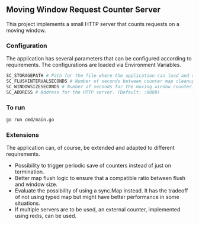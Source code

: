 ## Moving Window Request Counter Server

This project implements a small HTTP server that counts requests on a moving window.


### Configuration

The application has several parameters that can be configured according to requirements. The configurations are loaded via Environment Variables.

```bash
SC_STORAGEPATH # Path for the file where the application can load and save the counter values. (Default: data.txt)
SC_FLUSHINTERVALSECONDS # Number of seconds between counter map cleanup (Default: 60 * 1.1)
SC_WINDOWSIZESECONDS # Number of seconds for the moving window counter. (Default: 60)
SC_ADDRESS # Address for the HTTP server. (Default: :8080)
```

### To run

```bash
go run cmd/main.go
```

### Extensions

The application can, of course, be extended and adapted to different requirements.

- Possibility to trigger periodic save of counters instead of just on termination.
- Better map flush logic to ensure that a compatible ratio between flush and window size.
- Evaluate the possibility of using a sync.Map instead. It has the tradeoff of not using typed map but might have better performance in some situations.
- If multiple servers are to be used, an external counter, implemented using redis, can be used.
